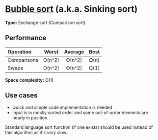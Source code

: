 # [Bubble sort](https://en.wikipedia.org/wiki/Bubble_sort) (a.k.a. Sinking sort)

**Type:** Exchange sort (Comparison sort)

## Performance

| Operation   | Worst  | Average | Best |
| :---------- | :----: | :-----: | :--: |
| Comparisons | O(n^2) | Θ(n^2)  | Ω(n) |
| Swaps       | O(n^2) | Θ(n^2)  | Ω(1) |

**Space complexity:** O(1)

## Use cases

- Quick and simple code implementation is needed
- Input is in mostly sorted order and some out-of-order elements are nearly in position.

Standard language sort function (if one exists) should be used instead of this algorithm as it's very slow.
